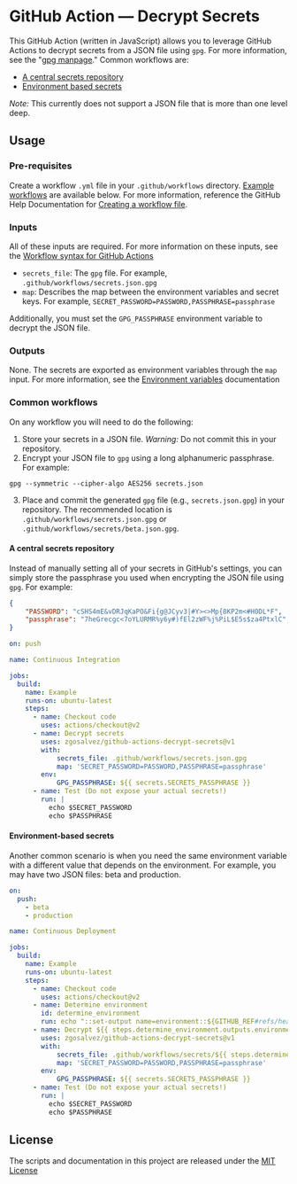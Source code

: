 # GitHub Action — Decrypt Secrets

This GitHub Action (written in JavaScript) allows you to leverage GitHub Actions to decrypt secrets from a JSON file using `gpg`. For more information, see the "[gpg manpage](https://www.gnupg.org/gph/de/manual/r1023.html)." Common workflows are:

* [A central secrets repository](#a-central-secrets-repository)
* [Environment based secrets](#environment-based-secrets)

*Note:* This currently does not support a JSON file that is more than one level deep.

## Usage
### Pre-requisites
Create a workflow `.yml` file in your `.github/workflows` directory. [Example workflows](#common-workflows) are available below. For more information, reference the GitHub Help Documentation for [Creating a workflow file](https://help.github.com/en/articles/configuring-a-workflow#creating-a-workflow-file).

### Inputs
All of these inputs are required. For more information on these inputs, see the [Workflow syntax for GitHub Actions](https://docs.github.com/actions/reference/workflow-syntax-for-github-actions#jobsjob_idstepswith)

- `secrets_file`: The `gpg` file. For example, `.github/workflows/secrets.json.gpg`
- `map`: Describes the map between the environment variables and secret keys. For example, `SECRET_PASSWORD=PASSWORD,PASSPHRASE=passphrase`

Additionally, you must set the `GPG_PASSPHRASE` environment variable to decrypt the JSON file.

### Outputs
None. The secrets are exported as environment variables through the `map` input. For more information, see the [Environment variables](https://docs.github.com/actions/reference/environment-variables) documentation

### Common workflows

On any workflow you will need to do the following:

1. Store your secrets in a JSON file. *Warning:* Do not commit this in your repository.
2. Encrypt your JSON file to `gpg` using a long alphanumeric passphrase. For example:
```shell
gpg --symmetric --cipher-algo AES256 secrets.json 
```
3. Place and commit the generated `gpg` file (e.g., `secrets.json.gpg`) in your repository. The recommended location is `.github/workflows/secrets.json.gpg` or `.github/workflows/secrets/beta.json.gpg`.

#### A central secrets repository
Instead of manually setting all of your secrets in GitHub's settings, you can simply store the passphrase you used when encrypting the JSON file using `gpg`. For example:
```json
{
    "PASSWORD": "cSHS4mE&vDRJqKaPO&Fi{g@JCyv3|#Y><>Mp{8KP2m<#H0DL*F",
    "passphrase": "7heGrecgc<7oYLURMR%y6y#)fEl2zWF%j%PiL$E5s$za4PtxlC",
}
```
```yaml
on: push

name: Continuous Integration

jobs:
  build:
    name: Example
    runs-on: ubuntu-latest
    steps:
      - name: Checkout code
        uses: actions/checkout@v2
      - name: Decrypt secrets
        uses: zgosalvez/github-actions-decrypt-secrets@v1
        with:
            secrets_file: .github/workflows/secrets.json.gpg
            map: 'SECRET_PASSWORD=PASSWORD,PASSPHRASE=passphrase'
        env:
            GPG_PASSPHRASE: ${{ secrets.SECRETS_PASSPHRASE }}
      - name: Test (Do not expose your actual secrets!)
        run: |
          echo $SECRET_PASSWORD
          echo $PASSPHRASE
```

#### Environment-based secrets
Another common scenario is when you need the same environment variable with a different value that depends on the environment. For example, you may have two JSON files: beta and production.
```yaml
on:
  push:
    - beta
    - production

name: Continuous Deployment

jobs:
  build:
    name: Example
    runs-on: ubuntu-latest
    steps:
      - name: Checkout code
        uses: actions/checkout@v2
      - name: Determine environment
        id: determine_environment
        run: echo "::set-output name=environment::${GITHUB_REF#refs/heads/}"
      - name: Decrypt ${{ steps.determine_environment.outputs.environment }} secrets
        uses: zgosalvez/github-actions-decrypt-secrets@v1
        with:
            secrets_file: .github/workflows/secrets/${{ steps.determine_environment.outputs.environment }}.json.gpg
            map: 'SECRET_PASSWORD=PASSWORD,PASSPHRASE=passphrase'
        env:
            GPG_PASSPHRASE: ${{ secrets.SECRETS_PASSPHRASE }}
      - name: Test (Do not expose your actual secrets!)
        run: |
          echo $SECRET_PASSWORD
          echo $PASSPHRASE
```

## License
The scripts and documentation in this project are released under the [MIT License](LICENSE)